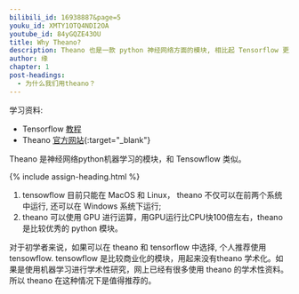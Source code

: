```yaml
---
bilibili_id: 16938887&page=5
youku_id: XMTY1OTQ4NDI2OA
youtube_id: 84yGQZE43OU
title: Why Theano?
description: Theano 也是一款 python 神经网络方面的模块, 相比起 Tensorflow 更为传统,更为学术化. 
author: 缘
chapter: 1
post-headings:
  - 为什么我们用theano？
---
```



学习资料:
  * Tensorflow [教程](/tutorials/machine-learing/tensorflow/)
  * Theano [官方网站](http://deeplearning.net/software/theano/){:target="_blank"}

Theano 是神经网络python机器学习的模块，和 Tensowflow 类似。

{% include assign-heading.html %}

1. tensowflow 目前只能在 MacOS 和 Linux， theano 不仅可以在前两个系统中运行, 还可以在 Windows 系统下运行;
2. theano 可以使用 GPU 进行运算，用GPU运行比CPU快100倍左右，theano 是比较优秀的 python 模块。

对于初学者来说，如果可以在 theano 和 tensorflow 中选择, 个人推荐使用 tensowflow. tensowflow 是比较商业化的模块，用起来没有theano
学术化。如果是使用机器学习进行学术性研究，网上已经有很多使用 theano 的学术性资料。所以 theano 在这种情况下是值得推荐的。
